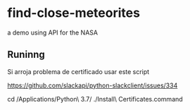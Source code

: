 # find-close-meteorites
a demo using API for the NASA


## Runinng

Si arroja problema de certificado usar este script

https://github.com/slackapi/python-slackclient/issues/334


cd /Applications/Python\ 3.7/
./Install\ Certificates.command
